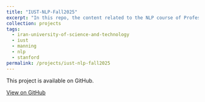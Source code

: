 ```yaml
---
title: "IUST-NLP-Fall2025"
excerpt: "In this repo, the content related to the NLP course of Professor Minai and Etemadi, which is from Chris Manning's course at Stanford, is placed"
collection: projects
tags:
  - iran-university-of-science-and-technology
  - iust
  - manning
  - nlp
  - stanford
permalink: /projects/iust-nlp-fall2025
---
```


This project is available on GitHub.

[View on GitHub](https://github.com/Rahmat-ML/IUST-NLP-Fall2025)
